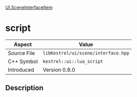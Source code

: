 [UI.SceneInterfaceItem](index)
# script
| Aspect | Value |
| --- | --- |
| Source File | `libKestrel/ui/scene/interface.hpp` |
| C++ Symbol | `kestrel::ui::lua_script` |
| Introduced | Version 0.8.0 |
## Description


